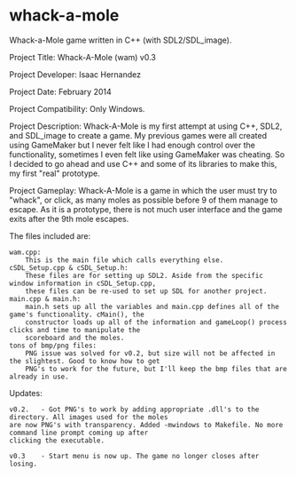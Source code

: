 whack-a-mole
============

Whack-a-Mole game written in C++ (with SDL2/SDL_image).

Project Title: 			Whack-A-Mole (wam) v0.3

Project Developer: 		Isaac Hernandez

Project Date:			February 2014

Project Compatibility:		Only Windows.

Project Description:	Whack-A-Mole is my first attempt at using C++, SDL2, and SDL_image to create a game. My previous games were all created using GameMaker but I never felt like I had enough control over the functionality, sometimes I even felt like using GameMaker was cheating. So I decided to go ahead and use C++ and some of its libraries to make this, my first "real" prototype.

Project Gameplay:	Whack-A-Mole is a game in which the user must try to "whack", or click, as many moles as possible before 9 of them manage to escape. As it is a prototype, there is not much user interface and the game exits after the 9th mole escapes.

The files included are:

	wam.cpp:
		This is the main file which calls everything else.
	cSDL_Setup.cpp & cSDL_Setup.h:
		These files are for setting up SDL2. Aside from the specific window information in cSDL_Setup.cpp,
		these files can be re-used to set up SDL for another project.
	main.cpp & main.h:
		main.h sets up all the variables and main.cpp defines all of the game's functionality. cMain(), the 
		constructor loads up all of the information and gameLoop() process clicks and time to manipulate the
		scoreboard and the moles.
	tons of bmp/png files:
		PNG issue was solved for v0.2, but size will not be affected in the slightest. Good to know how to get 
		PNG's to work for the future, but I'll keep the bmp files that are already in use.

Updates:

	v0.2. 	- Got PNG's to work by adding appropriate .dll's to the directory. All images used for the moles 
	are now PNG's with transparency. Added -mwindows to Makefile. No more command line prompt coming up after 
	clicking the executable.

	v0.3	- Start menu is now up. The game no longer closes after losing.

